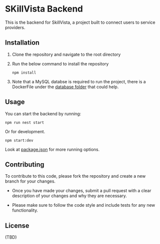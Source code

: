 # SKillVista Backend

This is the backend for SkillVista, a project built to connect users to service providers.

## Installation

1. Clone the repository and navigate to the root directory

2. Run the below command to install the repository

    ```shell
    npm install
    ```

3. Note that a MySQL databse is required to run the project, there is a DockerFile under the [database folder](database/) that could help.

## Usage

You can start the backend by running:

```shell
npm run nest start
```

Or for development.

```shell
npm start:dev
```

Look at [package.json](package.json) for more running options.

## Contributing

To contribute to this code, please fork the repository and create a new branch for your changes.

* Once you have made your changes, submit a pull request with a clear description of your changes and why they are necessary.

* Please make sure to follow the code style and include tests for any new functionality.

## License

(TBD)
